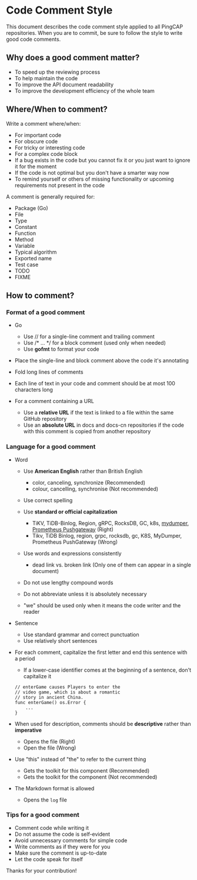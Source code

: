 # Code Comment Style

This document describes the code comment style applied to all PingCAP repositories. When you are to commit, be sure to follow the style to write good code comments.

## Why does a good comment matter?

- To speed up the reviewing process
- To help maintain the code
- To improve the API document readability
- To improve the development efficiency of the whole team

## Where/When to comment?

Write a comment where/when:

- For important code
- For obscure code
- For tricky or interesting code
- For a complex code block
- If a bug exists in the code but you cannot fix it or you just want to ignore it for the moment
- If the code is not optimal but you don't have a smarter way now
- To remind yourself or others of missing functionality or upcoming requirements not present in the code

A comment is generally required for:

- Package (Go)
- File
- Type
- Constant 
- Function
- Method
- Variable
- Typical algorithm
- Exported name
- Test case
- TODO
- FIXME

## How to comment?

### Format of a good comment

- Go
    
    - Use // for a single-line comment and trailing comment
    - Use /* ... */ for a block comment (used only when needed)
    - Use **gofmt** to format your code

- Place the single-line and block comment above the code it's annotating
- Fold long lines of comments
- Each line of text in your code and comment should be at most 100 characters long
- For a comment containing a URL

    - Use a **relative URL** if the text is linked to a file within the same GitHub repository
    - Use an **absolute URL** in docs and docs-cn repositories if the code with this comment is copied from another repository

### Language for a good comment

- Word
    
    - Use **American English** rather than British English
        
        - color, canceling, synchronize     (Recommended)
        - colour, cancelling, synchronise   (Not recommended)
    
    - Use correct spelling

    - Use **standard or official capitalization**
        
        - TiKV, TiDB-Binlog, Region, gRPC, RocksDB, GC, k8s, [mydumper](https://github.com/maxbube/mydumper), [Prometheus Pushgateway](https://github.com/prometheus/pushgateway)   (Right)
        - Tikv, TiDB Binlog, region, grpc, rocksdb, gc, K8S, MyDumper, Prometheus PushGateway   (Wrong)

    - Use words and expressions consistently
        
        - dead link vs. broken link (Only one of them can appear in a single document)
    
    - Do not use lengthy compound words

    - Do not abbreviate unless it is absolutely necessary

    - "we" should be used only when it means the code writer and the reader

- Sentence

    - Use standard grammar and correct punctuation
    - Use relatively short sentences

- For each comment, capitalize the first letter and end this sentence with a period
    
    - If a lower-case identifier comes at the beginning of a sentence, don't capitalize it

    ```
    // enterGame causes Players to enter the 
    // video game, which is about a romantic
    // story in ancient China.
    func enterGame() os.Error {
        ...
    }
    ```

- When used for description, comments should be **descriptive** rather than **imperative**

    - Opens the file   (Right)
    - Open the file    (Wrong)       

- Use "this" instead of "the" to refer to the current thing
    
    - Gets the toolkit for this component   (Recommended)
    - Gets the toolkit for the component    (Not recommended)

- The Markdown format is allowed
    
    - Opens the `log` file  

### Tips for a good comment

- Comment code while writing it
- Do not assume the code is self-evident
- Avoid unnecessary comments for simple code
- Write comments as if they were for you
- Make sure the comment is up-to-date
- Let the code speak for itself

Thanks for your contribution!
